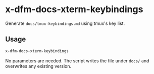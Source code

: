 # x-dfm-docs-xterm-keybindings

Generate `docs/tmux-keybindings.md` using tmux's key list.

## Usage

```bash
x-dfm-docs-xterm-keybindings
```

No parameters are needed. The script writes the file under `docs/` and
overwrites any existing version.

<!-- vim: set ft=markdown spell spelllang=en_us cc=80 : -->
